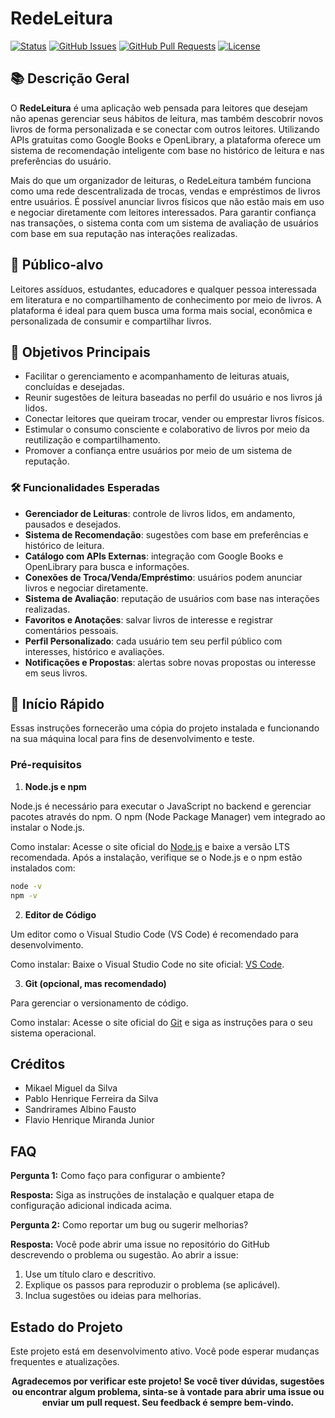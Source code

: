 # RedeLeitura

[![Status](https://img.shields.io/badge/status-active-success.svg)]()
[![GitHub Issues](https://img.shields.io/github/issues/mikaellmiguel/IF977-2025.1-BACKEND.svg)](https://github.com/mikaellmiguel/IF977-ES)
[![GitHub Pull Requests](https://img.shields.io/github/issues-pr/mikaellmiguel/IF977-ES.svg)](https://github.com/mikaellmiguel/IF977-2025.1-BACKEND/pulls)
[![License](https://img.shields.io/badge/license-MIT-blue.svg)](/LICENSE)


## 📚 Descrição Geral
O **RedeLeitura** é uma aplicação web pensada para leitores que desejam não apenas gerenciar seus hábitos de leitura, mas também descobrir novos livros de forma personalizada e se conectar com outros leitores. Utilizando APIs gratuitas como Google Books e OpenLibrary, a plataforma oferece um sistema de recomendação inteligente com base no histórico de leitura e nas preferências do usuário.

Mais do que um organizador de leituras, o RedeLeitura também funciona como uma rede descentralizada de trocas, vendas e empréstimos de livros entre usuários. É possível anunciar livros físicos que não estão mais em uso e negociar diretamente com leitores interessados. Para garantir confiança nas transações, o sistema conta com um sistema de avaliação de usuários com base em sua reputação nas interações realizadas.


## 🎯 Público-alvo
Leitores assíduos, estudantes, educadores e qualquer pessoa interessada em literatura e no compartilhamento de conhecimento por meio de livros. A plataforma é ideal para quem busca uma forma mais social, econômica e personalizada de consumir e compartilhar livros.


## 🎯 Objetivos Principais

* Facilitar o gerenciamento e acompanhamento de leituras atuais, concluídas e desejadas.
* Reunir sugestões de leitura baseadas no perfil do usuário e nos livros já lidos.
* Conectar leitores que queiram trocar, vender ou emprestar livros físicos.
* Estimular o consumo consciente e colaborativo de livros por meio da reutilização e compartilhamento.
* Promover a confiança entre usuários por meio de um sistema de reputação.


### 🛠️ Funcionalidades Esperadas

* **Gerenciador de Leituras**: controle de livros lidos, em andamento, pausados e desejados.
* **Sistema de Recomendação**: sugestões com base em preferências e histórico de leitura.
* **Catálogo com APIs Externas**: integração com Google Books e OpenLibrary para busca e informações.
* **Conexões de Troca/Venda/Empréstimo**: usuários podem anunciar livros e negociar diretamente.
* **Sistema de Avaliação**: reputação de usuários com base nas interações realizadas.
* **Favoritos e Anotações**: salvar livros de interesse e registrar comentários pessoais.
* **Perfil Personalizado**: cada usuário tem seu perfil público com interesses, histórico e avaliações.
* **Notificações e Propostas**: alertas sobre novas propostas ou interesse em seus livros.


## 🚀 Início Rápido

Essas instruções fornecerão uma cópia do projeto instalada e funcionando na sua máquina local para fins de desenvolvimento e teste.

### Pré-requisitos

1. **Node.js e npm**

Node.js é necessário para executar o JavaScript no backend e gerenciar pacotes através do npm. O npm (Node Package Manager) vem integrado ao instalar o Node.js.

Como instalar: Acesse o site oficial do [Node.js](https://nodejs.org/) e baixe a versão LTS recomendada.
Após a instalação, verifique se o Node.js e o npm estão instalados com:

```bash
node -v
npm -v
```
2. **Editor de Código**

Um editor como o Visual Studio Code (VS Code) é recomendado para desenvolvimento.

Como instalar: Baixe o Visual Studio Code no site oficial: [VS Code](https://code.visualstudio.com/).

3. **Git (opcional, mas recomendado)**

Para gerenciar o versionamento de código.

Como instalar: Acesse o site oficial do [Git](https://git-scm.com/downloads) e siga as instruções para o seu sistema operacional.


## Créditos

- Mikael Miguel da Silva
- Pablo Henrique Ferreira da Silva
- Sandrirames Albino Fausto
- Flavio Henrique Miranda Junior

## FAQ

**Pergunta 1:** Como faço para configurar o ambiente?

**Resposta:** Siga as instruções de instalação e qualquer etapa de configuração adicional indicada acima.

**Pergunta 2:** Como reportar um bug ou sugerir melhorias?

**Resposta:** Você pode abrir uma issue no repositório do GitHub descrevendo o problema ou sugestão. Ao abrir a issue:
1. Use um título claro e descritivo.
2. Explique os passos para reproduzir o problema (se aplicável).
3. Inclua sugestões ou ideias para melhorias.

## Estado do Projeto

Este projeto está em desenvolvimento ativo. Você pode esperar mudanças frequentes e atualizações.


<center><b>Agradecemos por verificar este projeto! Se você tiver dúvidas, sugestões ou encontrar algum problema, sinta-se à vontade para abrir uma issue ou enviar um pull request. Seu feedback é sempre bem-vindo.</b></center>